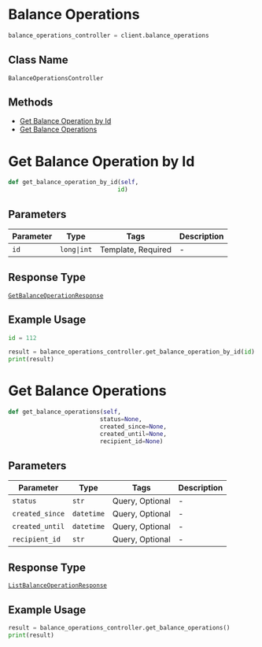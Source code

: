 # Balance Operations

```python
balance_operations_controller = client.balance_operations
```

## Class Name

`BalanceOperationsController`

## Methods

* [Get Balance Operation by Id](../../doc/controllers/balance-operations.md#get-balance-operation-by-id)
* [Get Balance Operations](../../doc/controllers/balance-operations.md#get-balance-operations)


# Get Balance Operation by Id

```python
def get_balance_operation_by_id(self,
                               id)
```

## Parameters

| Parameter | Type | Tags | Description |
|  --- | --- | --- | --- |
| `id` | `long\|int` | Template, Required | - |

## Response Type

[`GetBalanceOperationResponse`](../../doc/models/get-balance-operation-response.md)

## Example Usage

```python
id = 112

result = balance_operations_controller.get_balance_operation_by_id(id)
print(result)
```


# Get Balance Operations

```python
def get_balance_operations(self,
                          status=None,
                          created_since=None,
                          created_until=None,
                          recipient_id=None)
```

## Parameters

| Parameter | Type | Tags | Description |
|  --- | --- | --- | --- |
| `status` | `str` | Query, Optional | - |
| `created_since` | `datetime` | Query, Optional | - |
| `created_until` | `datetime` | Query, Optional | - |
| `recipient_id` | `str` | Query, Optional | - |

## Response Type

[`ListBalanceOperationResponse`](../../doc/models/list-balance-operation-response.md)

## Example Usage

```python
result = balance_operations_controller.get_balance_operations()
print(result)
```

